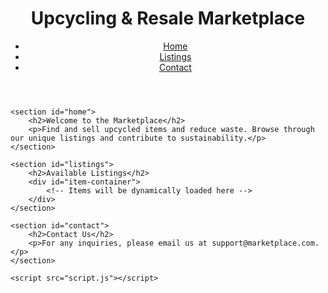 <!DOCTYPE html>
<html lang="en">
<head>
    <meta charset="UTF-8">
    <meta http-equiv="X-UA-Compatible" content="IE=edge">
    <meta name="viewport" content="width=device-width, initial-scale=1.0">
    <title>Upcycling & Resale Marketplace</title>
    <link rel="stylesheet" href="styles.css">
</head>
<body>
    <header>
        <h1>Upcycling & Resale Marketplace</h1>
        <nav>
            <ul>
                <li><a href="#home">Home</a></li>
                <li><a href="#listings">Listings</a></li>
                <li><a href="#contact">Contact</a></li>
            </ul>
        </nav>
    </header>
    
    <section id="home">
        <h2>Welcome to the Marketplace</h2>
        <p>Find and sell upcycled items and reduce waste. Browse through our unique listings and contribute to sustainability.</p>
    </section>
    
    <section id="listings">
        <h2>Available Listings</h2>
        <div id="item-container">
            <!-- Items will be dynamically loaded here -->
        </div>
    </section>
    
    <section id="contact">
        <h2>Contact Us</h2>
        <p>For any inquiries, please email us at support@marketplace.com.</p>
    </section>

    <script src="script.js"></script>
</body>
</html>
